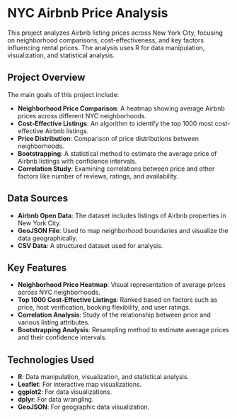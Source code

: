 # NYC Airbnb Price Analysis

This project analyzes Airbnb listing prices across New York City, focusing on neighborhood comparisons, cost-effectiveness, and key factors influencing rental prices. The analysis uses R for data manipulation, visualization, and statistical analysis.

## Project Overview

The main goals of this project include:
- **Neighborhood Price Comparison**: A heatmap showing average Airbnb prices across different NYC neighborhoods.
- **Cost-Effective Listings**: An algorithm to identify the top 1000 most cost-effective Airbnb listings.
- **Price Distribution**: Comparison of price distributions between neighborhoods.
- **Bootstrapping**: A statistical method to estimate the average price of Airbnb listings with confidence intervals.
- **Correlation Study**: Examining correlations between price and other factors like number of reviews, ratings, and availability.

## Data Sources

- **Airbnb Open Data**: The dataset includes listings of Airbnb properties in New York City.
- **GeoJSON File**: Used to map neighborhood boundaries and visualize the data geographically.
- **CSV Data**: A structured dataset used for analysis.

## Key Features

- **Neighborhood Price Heatmap**: Visual representation of average prices across NYC neighborhoods.
- **Top 1000 Cost-Effective Listings**: Ranked based on factors such as price, host verification, booking flexibility, and user ratings.
- **Correlation Analysis**: Study of the relationship between price and various listing attributes.
- **Bootstrapping Analysis**: Resampling method to estimate average prices and their confidence intervals.

## Technologies Used

- **R**: Data manipulation, visualization, and statistical analysis.
- **Leaflet**: For interactive map visualizations.
- **ggplot2**: For data visualizations.
- **dplyr**: For data wrangling.
- **GeoJSON**: For geographic data visualization.
